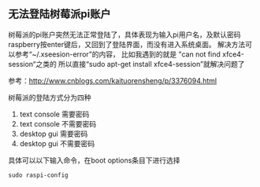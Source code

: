 ## 无法登陆树莓派pi账户
树莓派的pi账户突然无法正常登陆了，具体表现为输入pi用户名，及默认密码raspberry按enter键后，又回到了登陆界面，而没有进入系统桌面。
解决方法可以参考“~/.xseesion-error”的内容，
比如我遇到的就是 ”can not find xfce4-session“之类的
所以直接“sudo apt-get install xfce4-session”就解决问题了

参考：http://www.cnblogs.com/kaituorensheng/p/3376094.html

树莓派的登陆方式分为四种
1. text console 需要密码
2. text console 不需要密码
3. desktop gui 需要密码
4. desktop gui 不需要密码

具体可以以下输入命令，在boot options条目下进行选择
```shell
sudo raspi-config
```